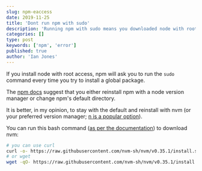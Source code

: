```yaml
---
slug: npm-eaccess
date: 2019-11-25
title: 'Dont run npm with sudo'
description: 'Running npm with sudo means you downloaded node with root permissions.'
categories: []
type: post
keywords: ['npm', 'error']
published: true
author: 'Ian Jones'
---
```


If you install node with root access, npm will ask you to run the `sudo` command every time you try to install a global package.

The [npm docs](https://docs.npmjs.com/resolving-eacces-permissions-errors-when-installing-packages-globally) suggest that you either reinstall npm with a node version manager or change npm's default directory.

It is better, in my opinion, to stay with the default and reinstall with nvm (or your preferred version manager; [n is a popular option](https://github.com/tj/n)).

You can run this bash command ([as per the documentation](https://github.com/nvm-sh/nvm)) to download nvm:

```bash
# you can use curl
curl -o- https://raw.githubusercontent.com/nvm-sh/nvm/v0.35.1/install.sh | bash
# or wget
wget -qO- https://raw.githubusercontent.com/nvm-sh/nvm/v0.35.1/install.sh | bash
```
